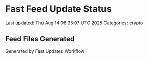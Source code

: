 # Fast Feed Update Status
Last updated: Thu Aug 14 08:35:07 UTC 2025
Categories: crypto

## Feed Files Generated

Generated by Fast Updates Workflow
